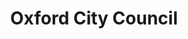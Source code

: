 ---
schema: default
title: Oxford City Council
description: 'St Aldate''s Chambers, St Aldate''s, Oxford, OX1 1BX'
logo: >-
  https://avatars3.githubusercontent.com/u/22815678?v=4&s=400&u=81610ef4277d80c8d2c8a1421ae45232012cbd82
---